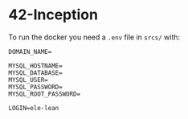 # 42-Inception

To run the docker you need a `.env` file in `srcs/` with:
```env
DOMAIN_NAME=

MYSQL_HOSTNAME=
MYSQL_DATABASE=
MYSQL_USER=
MYSQL_PASSWORD=
MYSQL_ROOT_PASSWORD=

LOGIN=ele-lean
```
